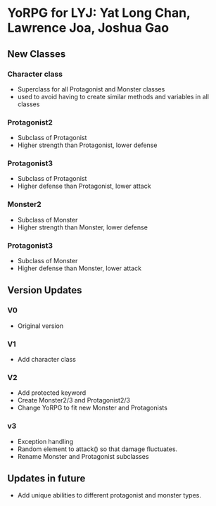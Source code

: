 # YoRPG for LYJ: Yat Long Chan, Lawrence Joa, Joshua Gao

## New Classes
### Character class
* Superclass for all Protagonist and Monster classes
* used to avoid having to create similar methods and variables in all classes

### Protagonist2
* Subclass of Protagonist
* Higher strength than Protagonist, lower defense

### Protagonist3
* Subclass of Protagonist
* Higher defense than Protagonist, lower attack

### Monster2
* Subclass of Monster
* Higher strength than Monster, lower defense

### Protagonist3
* Subclass of Monster
* Higher defense than Monster, lower attack

## Version Updates

### V0
* Original version

### V1
* Add character class

### V2
* Add protected keyword
* Create Monster2/3 and Protagonist2/3
* Change YoRPG to fit new Monster and Protagonists

### v3
* Exception handling
* Random element to attack() so that damage fluctuates.
* Rename Monster and Protagonist subclasses

## Updates in future
* Add unique abilities to different protagonist and monster types. 
